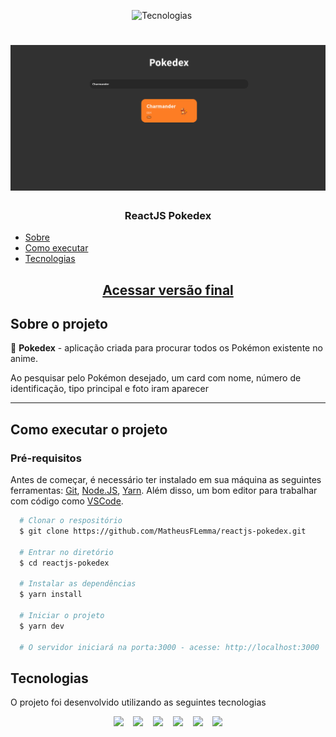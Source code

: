 <p align="center">
  <img alt="Tecnologias" src="https://img.shields.io/static/v1?label=tecnologias&message=6&color=e2e2e2&style=for-the-badge" />&nbsp;
  <img alt="" src="https://img.shields.io/github/repo-size/MatheusFLemma/reactjs-pokedex?style=for-the-badge" />&nbsp;
  <img alt="" src="https://img.shields.io/github/last-commit/MatheusFLemma/reactjs-pokedex?style=for-the-badge" />&nbsp;
</p>

<h1 align="center">
  <img src="public/banner.png" alt="ReactJS Pokedex">
</h1>

<h3 align="center">ReactJS Pokedex</h3>

<!--ts-->
   * [Sobre](#sobre-o-projeto)
   * [Como executar](#como-executar-o-projeto)
   * [Tecnologias](#tecnologias)
<!--te-->

<a href="https://reactjs-pokedex.vercel.app/" rel="external" target="_blank"><h2 align="center">Acessar versão final</h2></a>

## Sobre o projeto

💬 **Pokedex** - aplicação criada para procurar todos os Pokémon existente no anime.

Ao pesquisar pelo Pokémon desejado, um card com nome, número de identificação, tipo principal e foto iram aparecer

---

## Como executar o projeto

### Pré-requisitos

Antes de começar, é necessário ter instalado em sua máquina as seguintes ferramentas:
[Git](https://git-scm.com), [Node.JS](https://nodejs.org/en/), [Yarn](https://classic.yarnpkg.com/lang/en/docs/install/#debian-stable).
Além disso, um bom editor para trabalhar com código como [VSCode](https://code.visualstudio.com/).

```bash
  # Clonar o respositório
  $ git clone https://github.com/MatheusFLemma/reactjs-pokedex.git

  # Entrar no diretório
  $ cd reactjs-pokedex

  # Instalar as dependências
  $ yarn install
  
  # Iniciar o projeto
  $ yarn dev

  # O servidor iniciará na porta:3000 - acesse: http://localhost:3000
```

## Tecnologias

O projeto foi desenvolvido utilizando as seguintes tecnologias

<p align="center">
<a href="https://www.javascript.com/" rel="external" target="_blank"><img src="https://img.shields.io/badge/JavaScript-181818?style=for-the-badge&logo=JavaScript"/></a>&nbsp;&nbsp;&nbsp;
<a href="https://pt-br.reactjs.org/" rel="external" target="_blank"><img src="https://img.shields.io/badge/ReactJS-282C34?style=for-the-badge&logo=react"/></a>&nbsp;&nbsp;&nbsp;
<a href="https://vitejs.dev/" rel="external" target="_blank"><img src="https://img.shields.io/badge/Vite-efefef?style=for-the-badge&logo=Vite"/></a>&nbsp;&nbsp;&nbsp;
<a href="https://styled-components.com/" rel="external" target="_blank"><img src="https://img.shields.io/badge/styled components-3C3C3C?style=for-the-badge&logo=styled-components"/></a>&nbsp;&nbsp;&nbsp;
<a href="https://axios-http.com/" rel="external" target="_blank"><img src="https://img.shields.io/badge/Axios-5A29E4?style=for-the-badge"/></a>&nbsp;&nbsp;&nbsp;
<a href="https://vercel.com/home?utm_source=next-site&utm_medium=banner&utm_campaign=next-website" rel="external" target="_blank"><img src="https://img.shields.io/badge/Vercel-000000?style=for-the-badge&logo=vercel"/></a>
</p>
